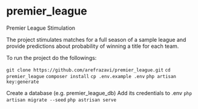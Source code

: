 # premier_league
Premier League Stimulation

The project stimulates matches for a full season of a sample league and provide predictions about probability of winning a title for each team.


To run the project do the followings:


`git clone https://github.com/arefrazavi/premier_league.git`
`cd premier_league`
`composer install`
`cp .env.example .env`
`php artisan key:generate`

Create a database (e.g. premier_league_db)
Add its credentials to .env
`php artisan migrate --seed`
`php astrisan serve`
